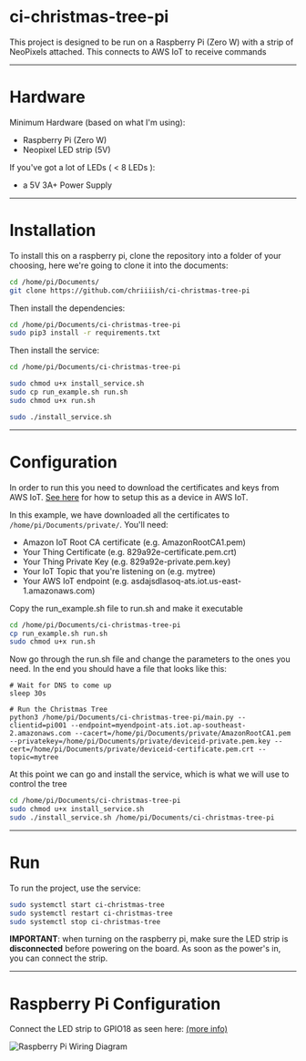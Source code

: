 ci-christmas-tree-pi
====================
This project is designed to be run on a Raspberry Pi (Zero W) with a strip of NeoPixels attached.
This connects to AWS IoT to receive commands

---

Hardware
========

Minimum Hardware (based on what I'm using):
* Raspberry Pi (Zero W)
* Neopixel LED strip (5V)

If you've got a lot of LEDs ( < 8 LEDs ):
* a 5V 3A+ Power Supply

---

Installation
============
To install this on a raspberry pi, clone the repository into a folder of your choosing, here we're going to clone it into the documents:
```bash
cd /home/pi/Documents/
git clone https://github.com/chriiiish/ci-christmas-tree-pi
```

Then install the dependencies:

```bash
cd /home/pi/Documents/ci-christmas-tree-pi
sudo pip3 install -r requirements.txt
```

Then install the service:

```bash
cd /home/pi/Documents/ci-christmas-tree-pi

sudo chmod u+x install_service.sh
sudo cp run_example.sh run.sh
sudo chmod u+x run.sh

sudo ./install_service.sh
```

---

Configuration
=============
In order to run this you need to download the certificates and keys from AWS IoT. [See here](https://docs.aws.amazon.com/iot/latest/developerguide/iot-sdk-setup.html) for how to setup this as a device in AWS IoT.

In this example, we have downloaded all the certificates to `/home/pi/Documents/private/`. You'll need:

* Amazon IoT Root CA certificate (e.g. AmazonRootCA1.pem)
* Your Thing Certificate (e.g. 829a92e-certificate.pem.crt)
* Your Thing Private Key (e.g. 829a92e-private.pem.key)
* Your IoT Topic that you're listening on (e.g. mytree)
* Your AWS IoT endpoint (e.g. asdajsdlasoq-ats.iot.us-east-1.amazonaws.com)

Copy the run_example.sh file to run.sh and make it executable

```bash
cd /home/pi/Documents/ci-christmas-tree-pi
cp run_example.sh run.sh
sudo chmod u+x run.sh
```

Now go through the run.sh file and change the parameters to the ones you need. In the end you should have a file that looks like this:

```
# Wait for DNS to come up
sleep 30s

# Run the Christmas Tree
python3 /home/pi/Documents/ci-christmas-tree-pi/main.py --clientid=pi001 --endpoint=myendpoint-ats.iot.ap-southeast-2.amazonaws.com --cacert=/home/pi/Documents/private/AmazonRootCA1.pem --privatekey=/home/pi/Documents/private/deviceid-private.pem.key --cert=/home/pi/Documents/private/deviceid-certificate.pem.crt --topic=mytree
```

At this point we can go and install the service, which is what we will use to control the tree

```bash
cd /home/pi/Documents/ci-christmas-tree-pi
sudo chmod u+x install_service.sh
sudo ./install_service.sh /home/pi/Documents/ci-christmas-tree-pi
```

---

Run
===

To run the project, use the service:
```bash
sudo systemctl start ci-christmas-tree
sudo systemctl restart ci-christmas-tree
sudo systemctl stop ci-christmas-tree
```

**IMPORTANT**: when turning on the raspberry pi, make sure the LED strip is **disconnected** before powering on the board. As soon as the power's in, you can connect the strip.

---

Raspberry Pi Configuration
==========================

Connect the LED strip to GPIO18 as seen here: [(more info)](https://learn.adafruit.com/neopixels-on-raspberry-pi/raspberry-pi-wiring)

![Raspberry Pi Wiring Diagram](https://cdn-learn.adafruit.com/assets/assets/000/063/928/original/led_strips_raspi_NeoPixel_powered_bb.jpg "Raspberry Pi Wiring Diagram")